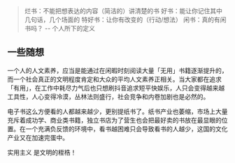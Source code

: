 > 烂书：不能把想表达的内容（简洁的）讲清楚的书
> 好书：能让你记住其中几句话，几个场面的
> 特好书：让你有改变的（行动/想法）
> 闲书：真的有闲书吗？
> -- 个人所下的定义

## 一些随想
一个人的人文素养，应当是能通过在闲暇时刻阅读大量「无用」书籍逐渐提升的，而一个社会真正的文明程度肯定和大众的平均人文素养正相关。当大家都在追求「有用」，在工作中耗尽力气后也只想刷抖音追求短平快娱乐，人只会变得越来越工具性，人心变得冷漠，丛林法则盛行，社会竞争和内卷加剧也是必然的。

电子书这么方便看的人都越来越少，更别提纸书了。纸书产业也萎缩，市场上大量充斥着成功学、商业类书籍，独立书店为了营生也会把最好卖的书放在最显眼的位置。在一个充满负反馈的环境中，看书越困难只会导致看书的人越少，这国的文化产业又在加速完蛋中。

实用主义 是文明的桎梏！